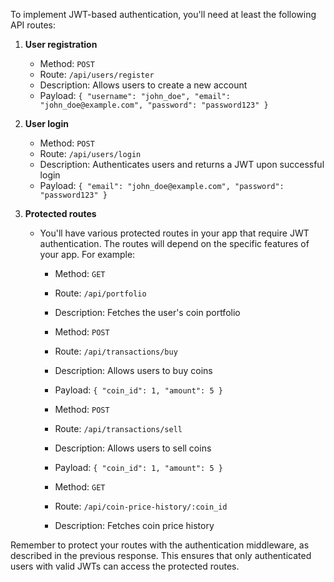 To implement JWT-based authentication, you'll need at least the following API routes:

1. **User registration**
   - Method: `POST`
   - Route: `/api/users/register`
   - Description: Allows users to create a new account
   - Payload: `{ "username": "john_doe", "email": "john_doe@example.com", "password": "password123" }`

2. **User login**
   - Method: `POST`
   - Route: `/api/users/login`
   - Description: Authenticates users and returns a JWT upon successful login
   - Payload: `{ "email": "john_doe@example.com", "password": "password123" }`

3. **Protected routes**
   - You'll have various protected routes in your app that require JWT authentication. The routes will depend on the specific features of your app. For example:
      - Method: `GET`
      - Route: `/api/portfolio`
      - Description: Fetches the user's coin portfolio

      - Method: `POST`
      - Route: `/api/transactions/buy`
      - Description: Allows users to buy coins
      - Payload: `{ "coin_id": 1, "amount": 5 }`

      - Method: `POST`
      - Route: `/api/transactions/sell`
      - Description: Allows users to sell coins
      - Payload: `{ "coin_id": 1, "amount": 5 }`

      - Method: `GET`
      - Route: `/api/coin-price-history/:coin_id`
      - Description: Fetches coin price history

Remember to protect your routes with the authentication middleware, as described in the previous response. This ensures that only authenticated users with valid JWTs can access the protected routes.